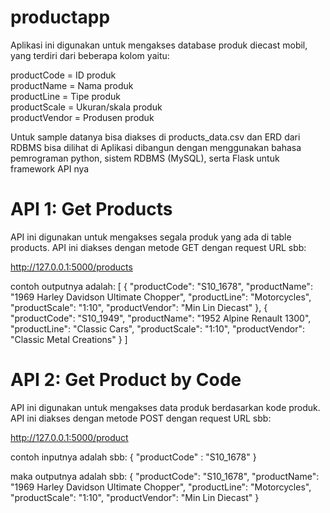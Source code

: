 # productapp
Aplikasi ini digunakan untuk mengakses database produk diecast mobil, yang terdiri dari beberapa kolom yaitu:

productCode = ID produk <br />
productName = Nama produk <br />
productLine = Tipe produk <br />
productScale = Ukuran/skala produk <br />
productVendor = Produsen produk <br />

Untuk sample datanya bisa diakses di products_data.csv dan ERD dari RDBMS bisa dilihat di 
Aplikasi dibangun dengan menggunakan bahasa pemrograman python, sistem RDBMS (MySQL), serta Flask untuk framework API nya 

# API 1: Get Products
API ini digunakan untuk mengakses segala produk yang ada di table products. API ini diakses dengan metode GET dengan request URL sbb: 

http://127.0.0.1:5000/products

contoh outputnya adalah:
[
    {
        "productCode": "S10_1678",
        "productName": "1969 Harley Davidson Ultimate Chopper",
        "productLine": "Motorcycles",
        "productScale": "1:10",
        "productVendor": "Min Lin Diecast"
    },
    {
        "productCode": "S10_1949",
        "productName": "1952 Alpine Renault 1300",
        "productLine": "Classic Cars",
        "productScale": "1:10",
        "productVendor": "Classic Metal Creations"
    }
]

# API 2: Get Product by Code
API ini digunakan untuk mengakses data produk berdasarkan kode produk. API ini diakses dengan metode POST dengan request URL sbb: 

http://127.0.0.1:5000/product

contoh inputnya adalah sbb:
{
    "productCode" : "S10_1678"
}

maka outputnya adalah sbb:
{
    "productCode": "S10_1678",
    "productName": "1969 Harley Davidson Ultimate Chopper",
    "productLine": "Motorcycles",
    "productScale": "1:10",
    "productVendor": "Min Lin Diecast"
}
